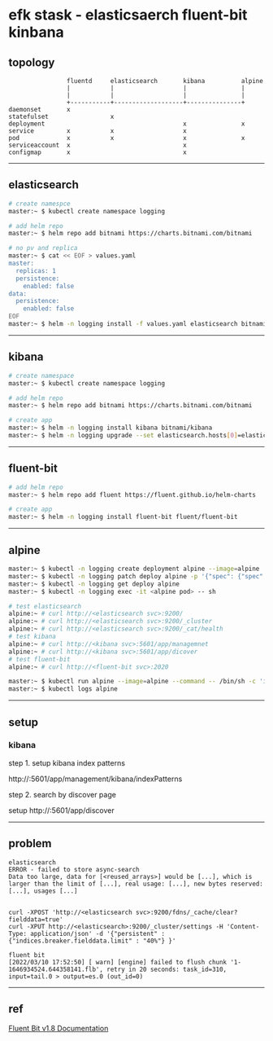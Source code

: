 # efk stask - elasticsaerch fluent-bit kinbana


## topology

```
                fluentd     elasticsearch       kibana          alpine
                |           |                   |               |
                |           |                   |               |
                +-----------+-------------------+---------------+
daemonset       x
statefulset                 x
deployment                                      x               x
service         x           x                   x
pod             x           x                   x               x
serviceaccount  x                               x
configmap       x                               x
```


---

## elasticsearch

```bash
# create namespce
master:~ $ kubectl create namespace logging

# add helm repo
master:~ $ helm repo add bitnami https://charts.bitnami.com/bitnami

# no pv and replica
master:~ $ cat << EOF > values.yaml
master:
  replicas: 1
  persistence:
    enabled: false
data:
  persistence:
    enabled: false
EOF
master:~ $ helm -n logging install -f values.yaml elasticsearch bitnami/elasticsearch
```


---

## kibana

```bash
# create namespace
master:~ $ kubectl create namespace logging

# add helm repo
master:~ $ helm repo add bitnami https://charts.bitnami.com/bitnami

# create app
master:~ $ helm -n logging install kibana bitnami/kibana
master:~ $ helm -n logging upgrade --set elasticsearch.hosts[0]=elasticsearch-master,elasticsearch.port=9200,persistence.enabled=false,service.type=LoadBalancer kibana bitnami/kibana
```


---

## fluent-bit

```bash
# add helm repo
master:~ $ helm repo add fluent https://fluent.github.io/helm-charts

# create app
master:~ $ helm -n logging install fluent-bit fluent/fluent-bit
```


---

## alpine

```bash
master:~ $ kubectl -n logging create deployment alpine --image=alpine
master:~ $ kubectl -n logging patch deploy alpine -p '{"spec": {"spec": {"containers": {"stdin": true, "tty": true}}}}'
master:~ $ kubectl -n logging get deploy alpine
master:~ $ kubectl -n logging exec -it <alpine pod> -- sh

# test elasticsearch
alpine:~ # curl http://<elasticsearch svc>:9200/
alpine:~ # curl http://<elasticsearch svc>:9200/_cluster
alpine:~ # curl http://<elasticsearch svc>:9200/_cat/health
# test kibana
alpine:~ # curl http://<kibana svc>:5601/app/managemnet
alpine:~ # curl http://<kibana svc>:5601/app/dicover
# test fluent-bit
alpine:~ # curl http://<fluent-bit svc>:2020

master:~ $ kubectl run alpine --image=alpine --command -- /bin/sh -c 'i=0; while true; do echo "$i: Hello"; i=$((i+1)); sleep 1; done'
master:~ $ kubectl logs alpine
```


---

## setup

### kibana

step 1. setup kibana index patterns

http://<kibana svc>:5601/app/management/kibana/indexPatterns

step 2. search by discover page

setup http://<kibana svc>:5601/app/discover


---

## problem

```
elasticsearch
ERROR - failed to store async-search
Data too large, data for [<reused_arrays>] would be [...], which is larger than the limit of [...], real usage: [...], new bytes reserved: [...], usages [...]


curl -XPOST 'http://<elasticsearch svc>:9200/fdns/_cache/clear?fielddata=true'
curl -XPUT http://<elasticsearch>:9200/_cluster/settings -H 'Content-Type: application/json' -d '{"persistent" : {"indices.breaker.fielddata.limit" : "40%"} }'
```

```
fluent bit
[2022/03/10 17:52:50] [ warn] [engine] failed to flush chunk '1-1646934524.644358141.flb', retry in 20 seconds: task_id=310, input=tail.0 > output=es.0 (out_id=0)
```


---

## ref

[Fluent Bit v1.8 Documentation](https://docs.fluentbit.io/manual/installation/kubernetes)
